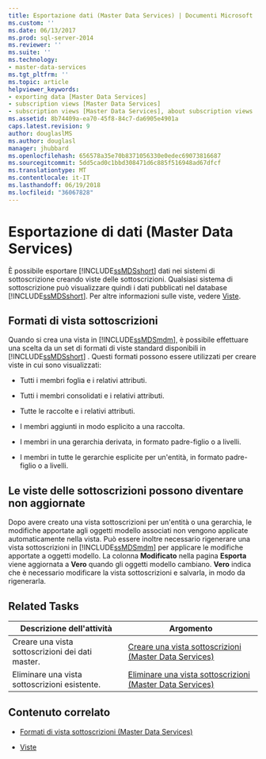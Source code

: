 ```yaml
---
title: Esportazione dati (Master Data Services) | Documenti Microsoft
ms.custom: ''
ms.date: 06/13/2017
ms.prod: sql-server-2014
ms.reviewer: ''
ms.suite: ''
ms.technology:
- master-data-services
ms.tgt_pltfrm: ''
ms.topic: article
helpviewer_keywords:
- exporting data [Master Data Services]
- subscription views [Master Data Services]
- subscription views [Master Data Services], about subscription views
ms.assetid: 8b74409a-ea70-45f8-84c7-da6905e4901a
caps.latest.revision: 9
author: douglaslMS
ms.author: douglasl
manager: jhubbard
ms.openlocfilehash: 656578a35e70b8371056330e0edec69073816687
ms.sourcegitcommit: 5dd5cad0c1bbd308471d6c885f516948ad67dfcf
ms.translationtype: MT
ms.contentlocale: it-IT
ms.lasthandoff: 06/19/2018
ms.locfileid: "36067828"
---
```

# <a name="exporting-data-master-data-services"></a>Esportazione di dati (Master Data Services)
  È possibile esportare [!INCLUDE[ssMDSshort](../includes/ssmdsshort-md.md)] dati nei sistemi di sottoscrizione creando viste delle sottoscrizioni. Qualsiasi sistema di sottoscrizione può visualizzare quindi i dati pubblicati nel database [!INCLUDE[ssMDSshort](../includes/ssmdsshort-md.md)]. Per altre informazioni sulle viste, vedere [Viste](../relational-databases/views/views.md).  
  
## <a name="subscription-view-formats"></a>Formati di vista sottoscrizioni  
 Quando si crea una vista in [!INCLUDE[ssMDSmdm](../includes/ssmdsmdm-md.md)], è possibile effettuare una scelta da un set di formati di viste standard disponibili in [!INCLUDE[ssMDSshort](../includes/ssmdsshort-md.md)] . Questi formati possono essere utilizzati per creare viste in cui sono visualizzati:  
  
-   Tutti i membri foglia e i relativi attributi.  
  
-   Tutti i membri consolidati e i relativi attributi.  
  
-   Tutte le raccolte e i relativi attributi.  
  
-   I membri aggiunti in modo esplicito a una raccolta.  
  
-   I membri in una gerarchia derivata, in formato padre-figlio o a livelli.  
  
-   I membri in tutte le gerarchie esplicite per un'entità, in formato padre-figlio o a livelli.  
  
## <a name="subscription-views-can-become-out-of-date"></a>Le viste delle sottoscrizioni possono diventare non aggiornate  
 Dopo avere creato una vista sottoscrizioni per un'entità o una gerarchia, le modifiche apportate agli oggetti modello associati non vengono applicate automaticamente nella vista. Può essere inoltre necessario rigenerare una vista sottoscrizioni in [!INCLUDE[ssMDSmdm](../includes/ssmdsmdm-md.md)] per applicare le modifiche apportate a oggetti modello. La colonna **Modificato** nella pagina **Esporta** viene aggiornata a **Vero** quando gli oggetti modello cambiano. **Vero** indica che è necessario modificare la vista sottoscrizioni e salvarla, in modo da rigenerarla.  
  
## <a name="related-tasks"></a>Related Tasks  
  
|Descrizione dell'attività|Argomento|  
|----------------------|-----------|  
|Creare una vista sottoscrizioni dei dati master.|[Creare una vista sottoscrizioni &#40;Master Data Services&#41;](create-a-subscription-view-to-export-data-master-data-services.md)|  
|Eliminare una vista sottoscrizioni esistente.|[Eliminare una vista sottoscrizioni &#40;Master Data Services&#41;](../../2014/master-data-services/delete-a-subscription-view-master-data-services.md)|  
  
## <a name="related-content"></a>Contenuto correlato  
  
-   [Formati di vista sottoscrizioni &#40;Master Data Services&#41;](../../2014/master-data-services/subscription-view-formats-master-data-services.md)  
  
-   [Viste](../relational-databases/views/views.md)  
  
  
